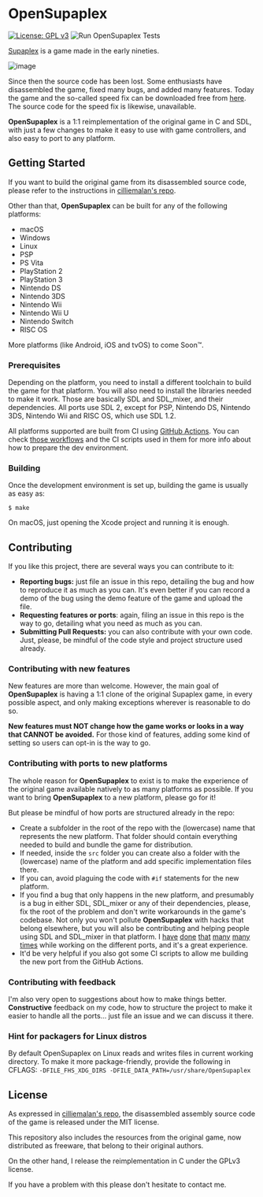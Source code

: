 # OpenSupaplex

[![License: GPL v3](https://img.shields.io/badge/License-GPLv3-blue.svg)](https://www.gnu.org/licenses/gpl-3.0) ![Run OpenSupaplex Tests](https://github.com/sergiou87/open-supaplex/workflows/Run%20OpenSupaplex%20Tests/badge.svg)

[Supaplex](https://en.wikipedia.org/wiki/Supaplex) is a game made in the early nineties.

![image](https://github.com/sergiou87/open-supaplex/raw/master/switch/resources/screenshots/OpenSupaplex-5.png)

Since then the source code has been lost. Some enthusiasts have disassembled the game,
fixed many bugs, and added many features. Today the game and the so-called speed fix can
be downloaded free from [here](http://www.elmerproductions.com/sp/dlinst.html). The source code for the speed fix is likewise, unavailable.

**OpenSupaplex** is a 1:1 reimplementation of the original game in C and SDL, with just a few changes to make it easy to use with game controllers, and also easy to port to any platform.

## Getting Started

If you want to build the original game from its disassembled source code, please refer to
the instructions in [cilliemalan's repo](https://github.com/cilliemalan/supaplex).

Other than that, **OpenSupaplex** can be built for any of the following platforms:
- macOS
- Windows
- Linux
- PSP
- PS Vita
- PlayStation 2
- PlayStation 3
- Nintendo DS
- Nintendo 3DS
- Nintendo Wii
- Nintendo Wii U
- Nintendo Switch
- RISC OS

More platforms (like Android, iOS and tvOS) to come Soon™.

### Prerequisites
Depending on the platform, you need to install a different toolchain to build the game for that platform.
You will also need to install the libraries needed to make it work. Those are basically SDL and SDL_mixer,
and their dependencies. All ports use SDL 2, except for PSP, Nintendo DS, Nintendo 3DS, Nintendo Wii and
RISC OS, which use SDL 1.2.

All platforms supported are built from CI using [GitHub Actions](https://github.com/sergiou87/open-supaplex/actions). You can check [those workflows](https://github.com/sergiou87/open-supaplex/tree/master/.github/workflows)
and the CI scripts used in them for more info about how to prepare the dev environment.

### Building
Once the development environment is set up, building the game is usually as easy as:
```
$ make
```

On macOS, just opening the Xcode project and running it is enough.

## Contributing

If you like this project, there are several ways you can contribute to it:
- **Reporting bugs:** just file an issue in this repo, detailing the bug and how to reproduce it as much as you can.
It's even better if you can record a demo of the bug using the demo feature of the game and upload the file.
- **Requesting features or ports**: again, filing an issue in this repo is the way to go, detailing what you need as much as you can.
- **Submitting Pull Requests:** you can also contribute with your own code. Just, please, be mindful of the code style and project structure used
already.

### Contributing with new features

New features are more than welcome. However, the main goal of **OpenSupaplex** is having a 1:1 clone of the
original Supaplex game, in every possible aspect, and only making exceptions wherever is reasonable to do so.

**New features must NOT change how the game works or looks in a way that CANNOT be avoided.** For those kind of
features, adding some kind of setting so users can opt-in is the way to go.

### Contributing with ports to new platforms

The whole reason for **OpenSupaplex** to exist is to make the experience of the original game available natively to as many platforms
as possible. If you want to bring **OpenSupaplex** to a new platform, please go for it!

But please be mindful of how ports are structured already in the repo:
- Create a subfolder in the root of the repo with the (lowercase) name that represents the new platform.
That folder should contain everything needed to build and bundle the game for distribution.
- If needed, inside the `src` folder you can create also a folder with the (lowercase) name of the platform
and add specific implementation files there.
- If you can, avoid plaguing the code with `#if` statements for the new platform.
- If you find a bug that only happens in the new platform, and presumably is a bug in either SDL,
SDL_mixer or any of their dependencies, please, fix the root of the problem and don't write workarounds
in the game's codebase. Not only you won't pollute **OpenSupaplex** with hacks that belong elsewhere,
but you will also be contributing and helping people using SDL and SDL_mixer in that platform.
I [have](https://github.com/libsdl-org/SDL_mixer/commit/fb3af0e06e2d27e699ac6102ce5917ef91622e1f) [done](https://github.com/devkitPro/SDL-mirror/pull/59) [that](https://github.com/ps3dev/PSL1GHT/pull/71) [many](https://github.com/ps3dev/ps3libraries/pull/37) [many](https://github.com/rsn8887/SDL-Vita/pull/8) [times](https://github.com/devkitPro/SDL-mirror/pull/57) while working on the different ports, and it's a great experience.
- It'd be very helpful if you also got some CI scripts to allow me building the new port from the GitHub Actions.

### Contributing with feedback

I'm also very open to suggestions about how to make things better. **Constructive** feedback on my code, how to structure the project
to make it easier to handle all the ports… just file an issue and we can discuss it there.

### Hint for packagers for Linux distros

By default OpenSupaplex on Linux reads and writes files in current working directory. To make it more package-friendly, provide the following in CFLAGS: `-DFILE_FHS_XDG_DIRS -DFILE_DATA_PATH=/usr/share/OpenSupaplex`

## License
As expressed in [cilliemalan's repo](https://github.com/cilliemalan/supaplex), the
disassembled assembly source code of the game is released under the MIT license.

This repository also includes the resources from the original game, now distributed as
freeware, that belong to their original authors.

On the other hand, I release the reimplementation in C under the GPLv3 license.

If you have a problem with this please don't hesitate to contact me.
